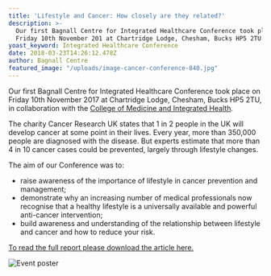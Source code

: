 ```yaml
---
title: 'Lifestyle and Cancer: How closely are they related?'
description: >-
  Our first Bagnall Centre for Integrated Healthcare Conference took place on
  Friday 10th November 201 at Chartridge Lodge, Chesham, Bucks HP5 2TU.
yoast_keyword: Integrated Healthcare Conference
date: 2018-03-23T14:26:12.478Z
author: Bagnall Centre
featured_image: "/uploads/image-cancer-conference-840.jpg"
---
```

Our first Bagnall Centre for Integrated Healthcare Conference took place on Friday 10th November 2017 at Chartridge Lodge, Chesham, Bucks HP5 2TU, in collaboration with the <a href="https://collegeofmedicine.org.uk/" target="_blank">College of Medicine and Integrated Health</a>. 

The charity Cancer Research UK states that 1 in 2 people in the UK will develop cancer at some point in their lives. Every year, more than 350,000 people are diagnosed with the disease. But experts estimate that more than 4 in 10 cancer cases could be prevented, largely through lifestyle changes.

The aim of our Conference was to: 

* raise awareness of the importance of lifestyle in cancer prevention and management;
* demonstrate why an increasing number of medical professionals now recognise that a healthy lifestyle is a universally available and powerful anti-cancer intervention;
* build awareness and understanding of the relationship between lifestyle and cancer and how to reduce your risk.

[To read the full report please download the article here.](</uploads/Lifestyle and cancer_ How closely are they related_First Bagnall Centre for Integrated Healthcare ConferenceFriday 10 November 2017, Chartridge .pdf>)

![Event poster](/uploads/image-cancer-conference.jpg)
